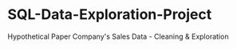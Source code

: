 # SQL-Data-Exploration-Project
Hypothetical Paper Company's Sales Data - Cleaning &amp; Exploration
